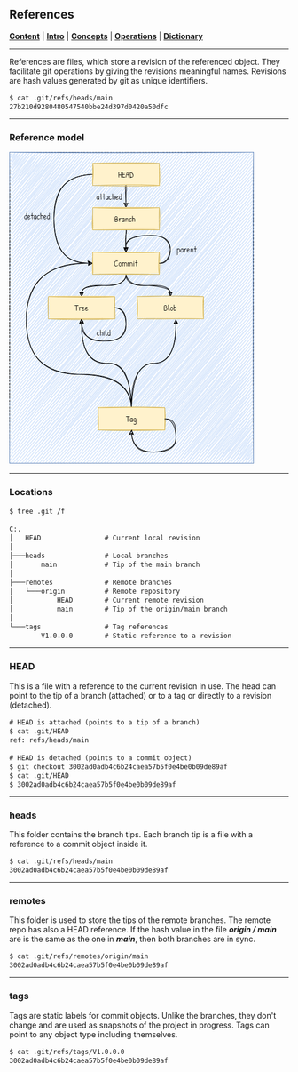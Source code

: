 ## References

[**Content**](../README.md) |
[**Intro**](../01-Introduction/introduction.md) |
[**Concepts**](../02-Concepts/concepts.md) |
[**Operations**](../03-Operations/operations.md) |
[**Dictionary**](../04-Appendix/dictionary.md)
________________________________________________________________________________

References are files, which store a revision of the referenced object. They 
facilitate git operations by giving the revisions meaningful names. Revisions
are hash values generated by git as unique identifiers. 

```shell
$ cat .git/refs/heads/main
27b210d9280480547540bbe24d397d0420a50dfc
```
-------------------------------------------------------------------------------
### Reference model
![Reference model](../Assets/images/git-references.png)

-------------------------------------------------------------------------------
### Locations
```
$ tree .git /f          

C:.
│   HEAD                # Current local revision
│
├───heads               # Local branches
│       main            # Tip of the main branch
│
├───remotes             # Remote branches
│   └───origin          # Remote repository 
│           HEAD        # Current remote revision
│           main        # Tip of the origin/main branch
│
└───tags                # Tag references
        V1.0.0.0        # Static reference to a revision
```

-------------------------------------------------------------------------------
### HEAD
This is a file with a reference to the current revision in use. The head can 
point to the tip of a branch (attached) or to a tag or directly to a revision
(detached). 

```shell
# HEAD is attached (points to a tip of a branch)
$ cat .git/HEAD
ref: refs/heads/main

# HEAD is detached (points to a commit object)
$ git checkout 3002ad0adb4c6b24caea57b5f0e4be0b09de89af
$ cat .git/HEAD
$ 3002ad0adb4c6b24caea57b5f0e4be0b09de89af
```

-------------------------------------------------------------------------------
### heads
This folder contains the branch tips. Each branch tip is a file with a reference 
to a commit object inside it. 

```shell
$ cat .git/refs/heads/main
3002ad0adb4c6b24caea57b5f0e4be0b09de89af
```

-------------------------------------------------------------------------------
### remotes
This folder is used to store the tips of the remote branches. The remote repo 
has also a HEAD reference. If the hash value in the file ***origin / main*** 
are is the same as the one in ***main***, then both branches are in sync.

```shell
$ cat .git/refs/remotes/origin/main
3002ad0adb4c6b24caea57b5f0e4be0b09de89af
```

-------------------------------------------------------------------------------
### tags
Tags are static labels for commit objects. Unlike the branches, they don't 
change and are used as snapshots of the project in progress. Tags can point to
any object type including themselves.

```shell
$ cat .git/refs/tags/V1.0.0.0
3002ad0adb4c6b24caea57b5f0e4be0b09de89af
```
